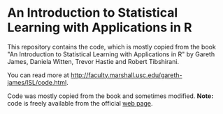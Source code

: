 # An Introduction to Statistical Learning with Applications in R

This repository contains the code, which is mostly copied from the book "An Introduction to Statistical Learning with Applications in R" by Gareth James, Daniela Witten, Trevor Hastie and Robert Tibshirani.

You can read more at http://faculty.marshall.usc.edu/gareth-james/ISL/code.html.

Code was mostly copied from the book and sometimes modified. **Note:** code is freely available from the official [web page](http://faculty.marshall.usc.edu/gareth-james/ISL/code.html).
